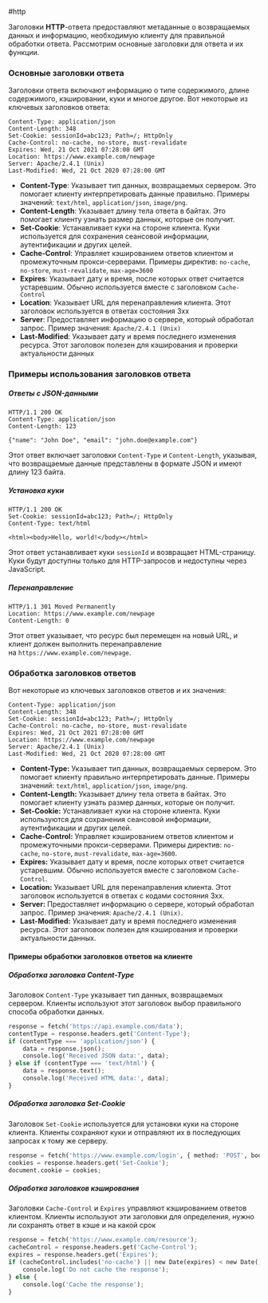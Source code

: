 #http 

Заголовки **HTTP**-ответа предоставляют метаданные о возвращаемых данных и информацию, необходимую клиенту для правильной обработки ответа. Рассмотрим основные заголовки для ответа и их функции.
### Основные заголовки ответа
Заголовки ответа включают информацию о типе содержимого, длине содержимого, кэшировании, куки и многое другое. Вот некоторые из ключевых заголовков ответа:
```http
Content-Type: application/json
Content-Length: 348
Set-Cookie: sessionId=abc123; Path=/; HttpOnly
Cache-Control: no-cache, no-store, must-revalidate
Expires: Wed, 21 Oct 2021 07:28:00 GMT
Location: https://www.example.com/newpage
Server: Apache/2.4.1 (Unix)
Last-Modified: Wed, 21 Oct 2020 07:28:00 GMT
```
- **Content-Type**: Указывает тип данных, возвращаемых сервером. Это помогает клиенту интерпретировать данные правильно. Примеры значений: `text/html`, `application/json`, `image/png`.
- **Content-Length**: Указывает длину тела ответа в байтах. Это помогает клиенту узнать размер данных, которые он получит.
- **Set-Cookie**: Устанавливает куки на стороне клиента. Куки используется для сохранения сеансовой информации, аутентификации и других целей.
- **Cache-Control**: Управляет кэшированием ответов клиентом и промежуточным прокси-серверами. Примеры директив: `no-cache`, `no-store`, `must-revalidate`, `max-age=3600`
- **Expires**: Указывает дату и время, после которых ответ считается устаревшим. Обычно используется вместе с заголовком `Cache-Control`
- **Location**: Указывает URL для перенаправления клиента. Этот заголовок используется в ответах состояния 3xx
- **Server**: Предоставляет информацию о сервере, который обработал запрос. Пример значения: `Apache/2.4.1 (Unix)`
- **Last-Modified**: Указывает дату и время последнего изменения ресурса. Этот заголовок полезен для кэширования и проверки актуальности данных
### Примеры использования заголовков ответа
##### Ответы с JSON-данными
```http
HTTP/1.1 200 OK
Content-Type: application/json
Content-Length: 123

{"name": "John Doe", "email": "john.doe@example.com"}
```
Этот ответ включает заголовки `Content-Type` и `Content-Length`, указывая, что возвращаемые данные представлены в формате JSON и имеют длину 123 байта.
##### Установка куки
```http
HTTP/1.1 200 OK
Set-Cookie: sessionId=abc123; Path=/; HttpOnly
Content-Type: text/html

<html><body>Hello, world!</body></html>
```
Этот ответ устанавливает куки `sessionId` и возвращает HTML-страницу. Куки будут доступны только для HTTP-запросов и недоступны через JavaScript.
##### Перенаправление
```http
HTTP/1.1 301 Moved Permanently
Location: https://www.example.com/newpage
Content-Length: 0
```
Этот ответ указывает, что ресурс был перемещен на новый URL, и клиент должен выполнить перенаправление на `https://www.example.com/newpage`.
### Обработка заголовков ответов
Вот некоторые из ключевых заголовков ответов и их значения:
```http
Content-Type: application/json
Content-Length: 348
Set-Cookie: sessionId=abc123; Path=/; HttpOnly
Cache-Control: no-cache, no-store, must-revalidate
Expires: Wed, 21 Oct 2021 07:28:00 GMT
Location: https://www.example.com/newpage
Server: Apache/2.4.1 (Unix)
Last-Modified: Wed, 21 Oct 2020 07:28:00 GMT
```
- **Content-Type:** Указывает тип данных, возвращаемых сервером. Это помогает клиенту правильно интерпретировать данные. Примеры значений: `text/html`, `application/json`, `image/png`.
- **Content-Length:** Указывает длину тела ответа в байтах. Это помогает клиенту узнать размер данных, которые он получит.
- **Set-Cookie:** Устанавливает куки на стороне клиента. Куки используются для сохранения сеансовой информации, аутентификации и других целей.
- **Cache-Control:** Управляет кэшированием ответов клиентом и промежуточными прокси-серверами. Примеры директив: `no-cache`, `no-store`, `must-revalidate`, `max-age=3600`.
- **Expires:** Указывает дату и время, после которых ответ считается устаревшим. Обычно используется вместе с заголовком `Cache-Control`.
- **Location:** Указывает URL для перенаправления клиента. Этот заголовок используется в ответах с кодами состояния 3xx.
- **Server:** Предоставляет информацию о сервере, который обработал запрос. Пример значения: `Apache/2.4.1 (Unix)`.
- **Last-Modified:** Указывает дату и время последнего изменения ресурса. Этот заголовок полезен для кэширования и проверки актуальности данных.
#### Примеры обработки заголовков ответов на клиенте
##### Обработка заголовка **Content-Type**
Заголовок `Content-Type` указывает тип данных, возвращаемых сервером. Клиенты используют этот заголовок выбор правильного способа обработки данных.
```python
response = fetch('https://api.example.com/data');
contentType = response.headers.get('Content-Type');
if (contentType === 'application/json') {
    data = response.json();
    console.log('Received JSON data:', data);
} else if (contentType === 'text/html') {
    data = response.text();
    console.log('Received HTML data:', data);
}
```
##### Обработка заголовка **Set-Cookie**
Заголовок `Set-Cookie` используется для установки куки на стороне клиента. Клиенты сохраняют куки и отправляют их в последующих запросах к тому же серверу.
```python
response = fetch('https://www.example.com/login', { method: 'POST', body: loginData });
cookies = response.headers.get('Set-Cookie');
document.cookie = cookies;
```
##### Обработка заголовков кэширования
Заголовки `Cache-Control` и `Expires` управляют кэшированием ответов клиентом. Клиенты используют эти заголовки для определения, нужно ли сохранять ответ в кэше и на какой срок
```python
response = fetch('https://www.example.com/resource');
cacheControl = response.headers.get('Cache-Control');
expires = response.headers.get('Expires');
if (cacheControl.includes('no-cache') || new Date(expires) < new Date()) {
    console.log('Do not cache the response');
} else {
    console.log('Cache the response');
}
```